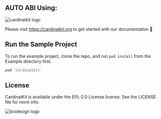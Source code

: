 
## AUTO ABI Using:


<img src="https://github.com/CardinalKit/CardinalKit/blob/master/CardinalKit-Web-Assets/header.png?raw=true" alt="cardinalkit logo">


Please visit https://cardinalkit.org to get started with our documentation 🙌

## Run the Sample Project

To run the example project, clone the repo, and run `pod install` from the Example directory first.

```ruby
pod 'CardinalKit'
```

## License

CardinalKit is available under the EPL-2.0 License license. See the LICENSE file for more info.


<img src="https://github.com/CardinalKit/CardinalKit/blob/master/CardinalKit-Web-Assets/footer.png?raw=true" alt="biodesign logo">
